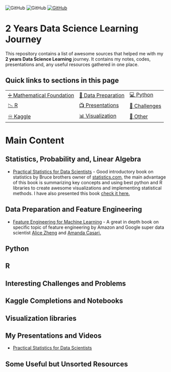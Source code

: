 ![GitHub](https://img.shields.io/badge/Languages-MULTI-green)
![GitHub](https://img.shields.io/badge/License-MIT-red)
[![GitHub](https://img.shields.io/badge/LinkedIn-Barahmand-blue)](https://www.linkedin.com/in/rbarahmand/)

# 2 Years Data Science Learning Journey

This repository contains a list of awesome sources that helped me with my **2 years Data Science Learning** journey. It contains my notes, codes, presentations and, any useful resources gathered in one place.

## Quick links to sections in this page

| | | |
|-|-|-|
|[➗ Mathematical Foundation](#Statistics,-Probability-and,-Linear-Algebra) |[📅 Data Preparation](#Data-Preparation-and-Feature-Engineering) | [💻 Python](#Python)|
|[📉 R](#R)|[📺 Presentations](#My-Presentations-and-Videos)|[🥊 Challenges](#Interesting-Challenges-and-Problems)|
| [♾️ Kaggle](#Interesting-Challenges-and-Problems) | [📊 Visualization](#Visualization-libraries) | [🧹 Other](#Some-Useful-but-Unsorted-Resources)

# Main Content

## Statistics, Probability and, Linear Algebra

* [Practical Statistics for Data Scientists](https://www.amazon.com/Practical-Statistics-Data-Scientists-Essential-dp-149207294X/dp/149207294X/ref=dp_ob_title_bk) - Good introductory book on statistics by Bruce brothers owner of [statistics.com](https://www.statistics.com/), the main advantage of this book is summarizing key concepts and using best python and R libraries to create awesome visualizations and implementing statistical methods. I have also presented this book [check it here.](/docs/presentations#practical-statistics-for-data-scientists)

## Data Preparation and Feature Engineering

* [Feature Engineering for Machine Learning](https://www.amazon.com/Feature-Engineering-Machine-Learning-Principles/dp/1491953241) - A great in depth book on specific topic of feature engineering by Amazon and Google super data scientist [Alice Zheng](https://alicezheng.org/) and [Amanda Casari.](https://www.linkedin.com/in/amcasari/)

## Python

## R

## Interesting Challenges and Problems

## Kaggle Completions and Notebooks

## Visualization libraries

## My Presentations and Videos

* [Practical Statistics for Data Scientists](/docs/presentations#practical-statistics-for-data-scientists)

## Some Useful but Unsorted Resources
